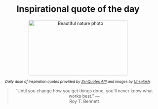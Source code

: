 
<div align="center">

# Inspirational quote of the day

<img src="./data/photo.jpeg" alt="Beautiful nature photo" width="320" height="180">

<sub><i>Daily dose of inspiration quotes provided by [ZenQuotes API](https://zenquotes.io/) and images by [Unsplash](https://unsplash.com/).</i></sub>


<blockquote>&ldquo;Until you change how you get things done, you'll never know what works best.&rdquo; &mdash; <footer>Roy T. Bennett</footer></blockquote>

</div>
